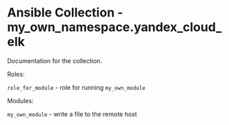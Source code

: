# Ansible Collection - my_own_namespace.yandex_cloud_elk

Documentation for the collection.

Roles:

`role_for_module` - role for running `my_own_module`

Modules:

`my_own_module` - write a file to the remote host
